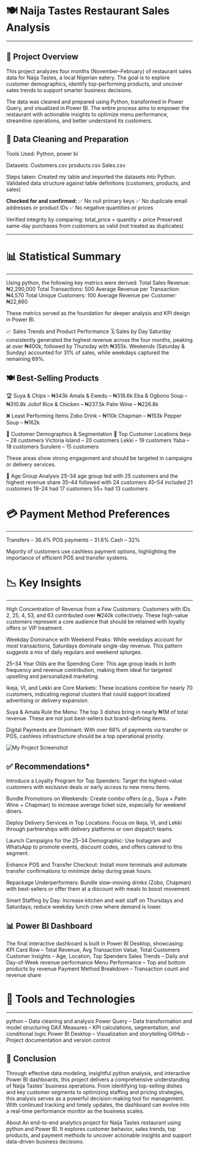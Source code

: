 
# 🍽️ Naija Tastes Restaurant Sales Analysis
---
**📌 Project Overview**
---
This project analyzes four months (November–February) of restaurant sales data for Naija Tastes, a local Nigerian eatery. The goal is to explore customer demographics, identify top-performing products, and uncover sales trends to support smarter business decisions.

The data was cleaned and prepared using Python, transformed in Power Query, and visualized in Power BI. The entire process aims to empower the restaurant with actionable insights to optimize menu performance, streamline operations, and better understand its customers.

**🧹 Data Cleaning and Preparation**
---
Tools Used:
Python, power bi

Datasets:
Customers.csv
products.csv
Sales.csv

Steps taken:
Created my table and imported the datasets into Python.
Validated data structure against table definitions (customers, products, and sales)

**Checked for and confirmed:**
✅ No null primary keys
✅ No duplicate email addresses or product IDs
✅ No negative quantities or prices

Verified integrity by comparing:
total_price = quantity × price
Preserved same-day purchases from customers as valid (not treated as duplicates)

---
# 📊 Statistical Summary
---
Using python, the following key metrics were derived:
Total Sales Revenue: ₦2,290,000
Total Transactions: 500
Average Revenue per Transaction: ₦4,570
Total Unique Customers: 100
Average Revenue per Customer: ₦22,860

These metrics served as the foundation for deeper analysis and KPI design in Power BI.

📈 Sales Trends and Product Performance
🗓️ Sales by Day
Saturday consistently generated the highest revenue across the four months, peaking at over ₦400k, followed by Thursday with ₦355k. Weekends (Saturday & Sunday) accounted for 31% of sales, while weekdays captured the remaining 69%.

**🍽️ Best-Selling Products**
---
🏆 Suya & Chips – ₦343k
Amala & Ewedu – ₦318.6k
Eba & Ogbono Soup – ₦310.8k
Jollof Rice & Chicken – ₦237.5k
Palm Wine – ₦226.8k

❌ Least Performing Items
Zobo Drink – ₦110k
Chapman – ₦153k
Pepper Soup – ₦162k

👥 Customer Demographics & Segmentation
📍 Top Customer Locations
Ikeja – 28 customers
Victoria Island – 20 customers
Lekki – 19 customers
Yaba – 18 customers
Surulere – 15 customers

These areas show strong engagement and should be targeted in campaigns or delivery services.

👤 Age Group Analysis
25–34 age group led with 25 customers and the highest revenue share
35–44 followed with 24 customers
45–54 included 21 customers
18–24 had 17 customers
55+ had 13 customers

# 💳 Payment Method Preferences
---
Transfers – 36.4%
POS payments – 31.6%
Cash – 32%

Majority of customers use cashless payment options, highlighting the importance of efficient POS and transfer systems.

# 📉 Key Insights
---
High Concentration of Revenue from a Few Customers:
Customers with IDs 2, 25, 4, 53, and 63 contributed over ₦240k collectively. These high-value customers represent a core audience that should be retained with loyalty offers or VIP treatment.

Weekday Dominance with Weekend Peaks:
While weekdays account for most transactions, Saturdays dominate single-day revenue. This pattern suggests a mix of daily regulars and weekend splurges.

25–34 Year Olds are the Spending Core:
This age group leads in both frequency and revenue contribution, making them ideal for targeted upselling and personalized marketing.

Ikeja, VI, and Lekki are Core Markets:
These locations combine for nearly 70 customers, indicating regional clusters that could support localized advertising or delivery expansion.

Suya & Amala Rule the Menu:
The top 3 dishes bring in nearly ₦1M of total revenue. These are not just best-sellers but brand-defining items.

Digital Payments are Dominant:
With over 68% of payments via transfer or POS, cashless infrastructure should be a top operational priority.

![My Project Screenshot](C:\Users\USER\Desktop\screen)

**✅ Recommendations***
---
Introduce a Loyalty Program for Top Spenders:
Target the highest-value customers with exclusive deals or early access to new menu items.

Bundle Promotions on Weekends:
Create combo offers (e.g., Suya + Palm Wine + Chapman) to increase average ticket size, especially for weekend diners.

Deploy Delivery Services in Top Locations:
Focus on Ikeja, VI, and Lekki through partnerships with delivery platforms or own dispatch teams.

Launch Campaigns for the 25–34 Demographic:
Use Instagram and WhatsApp to promote events, discount codes, and offers catered to this segment.

Enhance POS and Transfer Checkout:
Install more terminals and automate transfer confirmations to minimize delay during peak hours.

Repackage Underperformers:
Bundle slow-moving drinks (Zobo, Chapman) with best-sellers or offer them at a discount with meals to boost movement.

Smart Staffing by Day:
Increase kitchen and wait staff on Thursdays and Saturdays; reduce weekday lunch crew where demand is lower.

**📊 Power BI Dashboard**
---
The final interactive dashboard is built in Power BI Desktop, showcasing:
KPI Card Row – Total Revenue, Avg Transaction Value, Total Customers
Customer Insights – Age, Location, Top Spenders
Sales Trends – Daily and Day-of-Week revenue performance
Menu Performance – Top and bottom products by revenue
Payment Method Breakdown – Transaction count and revenue share



# 🧰 Tools and Technologies
---
python – Data cleaning and analysis
Power Query – Data transformation and model structuring
DAX Measures – KPI calculations, segmentation, and conditional logic
Power BI Desktop – Visualization and storytelling
GitHub – Project documentation and version control

**📌 Conclusion**
---
Through effective data modeling, insightful python analysis, and interactive Power BI dashboards, this project delivers a comprehensive understanding of Naija Tastes' business operations. From identifying top-selling dishes and key customer segments to optimizing staffing and pricing strategies, this analysis serves as a powerful decision-making tool for management. With continued tracking and timely updates, the dashboard can evolve into a real-time performance monitor as the business scales.

About
An end-to-end analytics project for Naija Tastes restaurant using python and Power BI. It explores customer behavior, sales trends, top products, and payment methods to uncover actionable insights and support data-driven business decisions.
